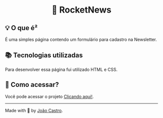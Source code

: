 <h1 align="center">📰 RocketNews</h1>

## 💡 O que é²

É uma simples página contendo um formulário para cadastro na Newsletter.

## 📚 Tecnologias utilizadas

Para desenvolver essa página fui utilizado HTML e CSS.

## 🚀 Como acessar?

Você pode acessar o projeto [Clicando aqui!](https://joaofbcastro.github.io/RocketNews/).

---

Made with 💜 by [João Castro](https://github.com/joaofbcastro).

